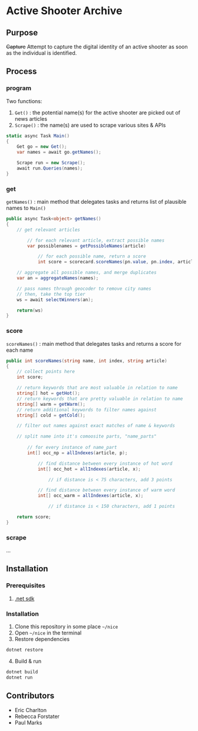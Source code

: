 # Active Shooter Archive

## Purpose
~~Capture~~ Attempt to capture the digital identity of an active shooter as soon as the individual is identified.

## Process

### program

Two functions:

1. ` Get() ` : the potential name(s) for the active shooter are picked out of news articles
2. ` Scrape() ` : the name(s) are used to scrape various sites & APIs

```csharp
static async Task Main()
{
    Get go = new Get();
    var names = await go.getNames();

    Scrape run = new Scrape();
    await run.Queries(names);
}
```
### get

` getNames() ` : main method that delegates tasks and returns list of plausible names to ` Main() `

```csharp
public async Task<object> getNames()
{
    // get relevant articles

        // for each relevant article, extract possible names
        var possiblenames = getPossibleNames(article)

            // for each possible name, return a score 
            int score = scorecard.scoreNames(pn.value, pn.index, article)

    // aggregate all possible names, and merge duplicates
    var an = aggregateNames(names);

    // pass names through geocoder to remove city names
    // then, take the top tier
    ws = await selectWinners(an);

    return(ws)
}
```

### score

` scoreNames() ` : main method that delegates tasks and returns a score for each name

```csharp
public int scoreNames(string name, int index, string article)
{
    // collect points here
    int score;

    // return keywords that are most valuable in relation to name
    string[] hot = getHot();
    // return keywords that are pretty valuable in relation to name
    string[] warm = getWarm();  
    // return additional keywords to filter names against
    string[] cold = getCold();         

    // filter out names against exact matches of name & keywords

    // split name into it's comoosite parts, "name_parts"
        
        // for every instance of name_part
        int[] occ_np = allIndexes(article, p);

            // find distance between every instance of hot word
            int[] occ_hot = allIndexes(article, x);

                // if distance is < 75 characters, add 3 points

            // find distance between every instance of warm word
            int[] occ_warm = allIndexes(article, x);

                // if distance is < 150 characters, add 1 points

    return score;
}
```

### scrape
...

## Installation

### Prerequisites
1. [.net sdk](https://www.microsoft.com/net/learn/get-started/) 

### Installation
1. Clone this repository in some place `~/nice`
2. Open `~/nice` in the terminal
3. Restore dependencies
```bash
dotnet restore
```
4. Build & run
```bash
dotnet build
dotnet run
```

## Contributors
* Eric Charlton
* Rebecca Forstater
* Paul Marks
